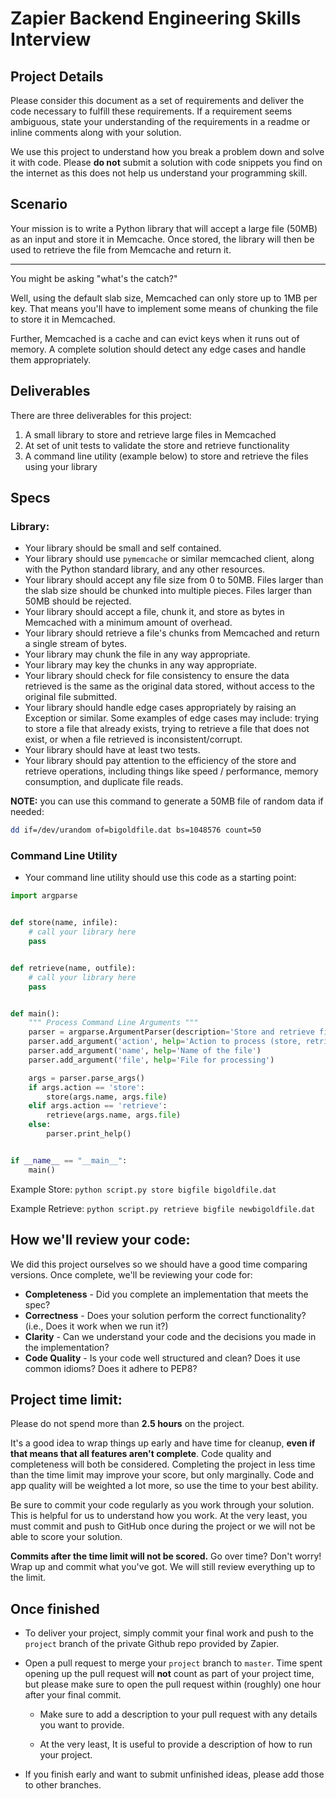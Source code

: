 # Zapier Backend Engineering Skills Interview

## Project Details

Please consider this document as a set of requirements and deliver the code necessary to fulfill these requirements. If a requirement seems ambiguous, state your understanding of the requirements in a readme or inline comments along with your solution.

We use this project to understand how you break a problem down and solve it with code. Please **do not** submit a solution with code snippets you find on the internet as this does not help us understand your programming skill.

## Scenario

Your mission is to write a Python library that will accept a large file (50MB) as an input and store it in Memcache. Once stored, the library will then be used to retrieve the file from Memcache and return it.

---

You might be asking "what's the catch?" 

Well, using the default slab size, Memcached can only store up to 1MB per key. That means you'll have to implement some means of chunking the file to store it in Memcached.

Further, Memcached is a cache and can evict keys when it runs out of memory. A complete solution should detect any edge cases and handle them appropriately.

## Deliverables

There are three deliverables for this project:

1. A small library to store and retrieve large files in Memcached
2. At set of unit tests to validate the store and retrieve functionality
3. A command line utility (example below) to store and retrieve the files using your library

## Specs

### Library:

* Your library should be small and self contained.
* Your library should use `pymemcache` or similar memcached client, along with the Python standard library, and any other resources.
* Your library should accept any file size from 0 to 50MB. Files larger than the slab size should be chunked into multiple pieces. Files larger than 50MB should be rejected.
* Your library should accept a file, chunk it, and store as bytes in Memcached with a minimum amount of overhead. 
* Your library should retrieve a file's chunks from Memcached and return a single stream of bytes. 
* Your library may chunk the file in any way appropriate.
* Your library may key the chunks in any way appropriate.
* Your library should check for file consistency to ensure the data retrieved is the same as the original data stored, without access to the original file submitted.
* Your library should handle edge cases appropriately by raising an Exception or similar. Some examples of edge cases may include: trying to store a file that already exists, trying to retrieve a file that does not exist, or when a file retrieved is inconsistent/corrupt. 
* Your library should have at least two tests.
* Your library should pay attention to the efficiency of the store and retrieve operations, including things like speed / performance, memory consumption, and duplicate file reads.

**NOTE:** you can use this command to generate a 50MB file of random data if needed:

```bash
dd if=/dev/urandom of=bigoldfile.dat bs=1048576 count=50
```

### Command Line Utility

* Your command line utility should use this code as a starting point:

```python
import argparse


def store(name, infile):
    # call your library here
    pass


def retrieve(name, outfile):
    # call your library here
    pass


def main():
    """ Process Command Line Arguments """
    parser = argparse.ArgumentParser(description='Store and retrieve files in Memcached')
    parser.add_argument('action', help='Action to process (store, retrieve)')
    parser.add_argument('name', help='Name of the file')
    parser.add_argument('file', help='File for processing')

    args = parser.parse_args()
    if args.action == 'store':
        store(args.name, args.file)
    elif args.action == 'retrieve':
        retrieve(args.name, args.file)
    else:
        parser.print_help()


if __name__ == "__main__":
    main()
```

Example Store:
`python script.py store bigfile bigoldfile.dat`

Example Retrieve:
`python script.py retrieve bigfile newbigoldfile.dat`


## How we'll review your code:

We did this project ourselves so we should have a good time comparing versions. Once complete, we'll be reviewing your code for:

* **Completeness** - Did you complete an implementation that meets the spec?
* **Correctness** - Does your solution perform the correct functionality? (i.e., Does it work when we run it?)
* **Clarity** - Can we understand your code and the decisions you made in the implementation?
* **Code Quality** - Is your code well structured and clean? Does it use common idioms? Does it adhere to PEP8?

## Project time limit:

Please do not spend more than **2.5 hours** on the project.

It's a good idea to wrap things up early and have time for cleanup, **even if that means that all features aren't complete**. Code quality and completeness will both be considered. Completing the project in less time than the time limit may improve your score, but only marginally. Code and app quality will be weighted a lot more, so use the time to your best ability.

Be sure to commit your code regularly as you work through your solution. This is helpful for us to understand how you work. At the very least, you must commit and push to GitHub once during the project or we will not be able to score your solution.

**Commits after the time limit will not be scored.** Go over time? Don't worry! Wrap up and commit what you've got. We will still review everything up to the limit.

## Once finished

* To deliver your project, simply commit your final work and push to the `project` branch of the private Github repo provided by Zapier. 

* Open a pull request to merge your `project` branch to `master`. Time spent opening up the pull request will **not** count as part of your project time, but please make sure to open the pull request within (roughly) one hour after your final commit.

  * Make sure to add a description to your pull request with any details you want to provide.

  * At the very least, It is useful to provide a description of how to run your project.

* If you finish early and want to submit unfinished ideas, please add those to other branches.
